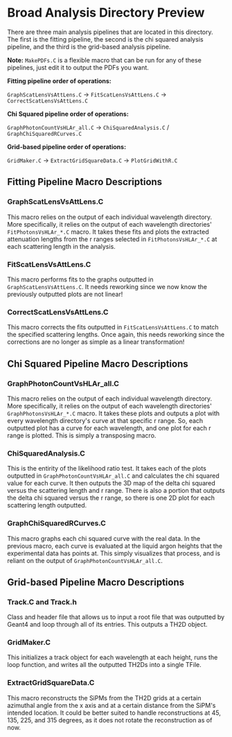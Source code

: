 # Broad Analysis Directory Preview
There are three main analysis pipelines that are located in this directory. The first is the fitting pipeline, the second is the chi squared analysis pipeline, and the third is the grid-based analysis pipeline.

**Note:** `MakePDFs.C` is a flexible macro that can be run for any of these pipelines, just edit it to output the PDFs you want.

**Fitting pipeline order of operations:**

`GraphScatLensVsAttLens.C` -> `FitScatLensVsAttLens.C` -> `CorrectScatLensVsAttLens.C`

**Chi Squared pipeline order of operations:**

`GraphPhotonCountVsHLAr_all.C` -> `ChiSquaredAnalysis.C` / `GraphChiSquaredRCurves.C`

**Grid-based pipeline order of operations:**

`GridMaker.C` -> `ExtractGridSquareData.C` -> `PlotGridWithR.C`

## Fitting Pipeline Macro Descriptions
### GraphScatLensVsAttLens.C
This macro relies on the output of each individual wavelength directory. More specifically, it relies on the output of each wavelength 
directories' `FitPhotonsVsHLAr_*.C` macro. It takes these fits and plots the extracted attenuation lengths from the r ranges selected in 
`FitPhotonsVsHLAr_*.C` at each scattering length in the analysis.

### FitScatLensVsAttLens.C
This macro performs fits to the graphs outputted in `GraphScatLensVsAttLens.C`. It needs reworking since we now know the 
previously outputted plots are not linear!

### CorrectScatLensVsAttLens.C
This macro corrects the fits outputted in `FitScatLensVsAttLens.C` to match the specified scattering lengths. Once again, this needs reworking since the corrections are no longer as simple as a linear transformation! 

## Chi Squared Pipeline Macro Descriptions
### GraphPhotonCountVsHLAr_all.C
This macro relies on the output of each individual wavelength directory. More specifically, it relies on the output of each wavelength 
directories' `GraphPhotonsVsHLAr_*.C` macro. It takes these plots and outputs a plot with every wavelength directory's curve at that specific
r range. So, each outputted plot has a curve for each wavelength, and one plot for each r range is plotted. This is simply a transposing macro.

### ChiSquaredAnalysis.C
This is the entirity of the likelihood ratio test. It takes each of the plots outputted in `GraphPhotonCountVsHLAr_all.C` and calculates the
chi squared value for each curve. It then outputs the 3D map of the delta chi squared versus the scattering length and r range. There is
also a portion that outputs the delta chi squared versus the r range, so there is one 2D plot for each scattering length outputted.

### GraphChiSquaredRCurves.C
This macro graphs each chi squared curve with the real data. In the previous macro, each curve is evaluated at the liquid argon heights that the experimental data has points at. This simply visualizes that process, and is reliant on the output of `GraphPhotonCountVsHLAr_all.C`.

## Grid-based Pipeline Macro Descriptions
### Track.C and Track.h
Class and header file that allows us to input a root file that was outputted by Geant4 and loop through all of its entries. This outputs a TH2D object.

### GridMaker.C
This initializes a track object for each wavelength at each height, runs the loop function, and writes all the outputted TH2Ds into a single TFile.

### ExtractGridSquareData.C
This macro reconstructs the SiPMs from the TH2D grids at a certain azimuthal angle from the x axis and at a certain distance from the SiPM's intended location. It could be better suited to handle reconstructions at 45, 135, 225, and 315 degrees, as it does not rotate the reconstruction as of now.








